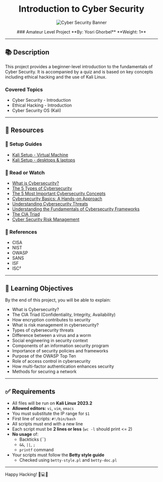 <h1 align="center">Introduction to Cyber Security</h1>

<p align="center">
  <img src="https://www.themeetingmagazines.com/wp-content/uploads/2018/03/ACF-2018-03Mar-Cyber_Safety__Security-860x418.gif" alt="Cyber Security Banner" />
</p>

<div align="center">
### Amateur Level Project
**By: Yosri Ghorbel**  
**Weight: 1**

</div>

---

## 📚 Description

This project provides a beginner-level introduction to the fundamentals of Cyber Security. It is accompanied by a quiz and is based on key concepts including ethical hacking and the use of Kali Linux.

### Covered Topics
- Cyber Security - Introduction
- Ethical Hacking - Introduction
- Cyber Security OS (Kali)

---

## 📂 Resources

### 🔧 Setup Guides
- [Kali Setup - Virtual Machine](#)
- [Kali Setup - desktops & laptops](#)

### 📖 Read or Watch
- [What is Cybersecurity?](#)
- [The 5 Types of Cybersecurity](#)
- [The 5 Most Important Cybersecurity Concepts](#)
- [Cybersecurity Basics: A Hands-on Approach](#)
- [Understanding Cybersecurity Threats](#)
- [Understanding the Fundamentals of Cybersecurity Frameworks](#)
- [The CIA Triad](#)
- [Cyber Security Risk Management](#)

### 🔗 References
- CISA
- NIST
- OWASP
- SANS
- ISF
- ISC²

---

## 🎯 Learning Objectives

By the end of this project, you will be able to explain:

- What is Cybersecurity?
- The CIA Triad (Confidentiality, Integrity, Availability)
- How encryption contributes to security
- What is risk management in cybersecurity?
- Types of cybersecurity threats
- Difference between a virus and a worm
- Social engineering in security context
- Components of an information security program
- Importance of security policies and frameworks
- Purpose of the OWASP Top Ten
- Role of access control in cybersecurity
- How multi-factor authentication enhances security
- Methods for securing a network

---

## ✅ Requirements

- All files will be run on **Kali Linux 2023.2**
- **Allowed editors:** `vi`, `vim`, `emacs`
- You must substitute the IP range for `$1`
- First line of scripts: `#!/bin/bash`
- All scripts must end with a new line
- Each script must be **2 lines or less** (`wc -l` should print <= 2)
- **No usage** of:
  - Backticks (\`\`)
  - `&&`, `||`, `;`
  - `printf` command
- Your scripts must follow the **Betty style guide**
  - Checked using `betty-style.pl` and `betty-doc.pl`

---

Happy Hacking! 🧠💻🔐
